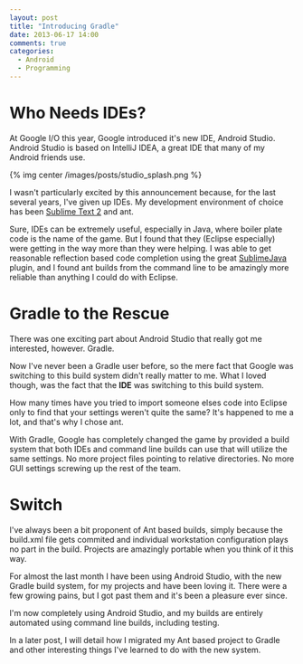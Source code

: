 ```yaml
---
layout: post
title: "Introducing Gradle"
date: 2013-06-17 14:00
comments: true
categories: 
  - Android
  - Programming
---
```

# Who Needs IDEs?

At Google I/O this year, Google introduced it's new IDE, Android Studio.  Android Studio is based on IntelliJ IDEA, a great IDE that many of my Android friends use.

{% img center /images/posts/studio_splash.png %}

I wasn't particularly excited by this announcement because, for the last several years, I've given up IDEs.  My development environment of choice has been [Sublime Text 2](http://www.sublimetext.com/) and ant.

Sure, IDEs can be extremely useful, especially in Java, where boiler plate code is the name of the game.  But I found that they (Eclipse especially) were getting in the way more than they were helping.  I was able to get reasonable reflection based code completion using the great [SublimeJava](https://github.com/quarnster/SublimeJava) plugin, and I found ant builds from the command line to be amazingly more reliable than anything I could do with Eclipse.

<!-- more -->

# Gradle to the Rescue

There was one exciting part about Android Studio that really got me interested, however.  Gradle.

Now I've never been a Gradle user before, so the mere fact that Google was switching to this build system didn't really matter to me.  What I loved though, was the fact that the **IDE** was switching to this build system.

How many times have you tried to import someone elses code into Eclipse only to find that your settings weren't quite the same?  It's happened to me a lot, and that's why I chose ant.

With Gradle, Google has completely changed the game by provided a build system that both IDEs and command line builds can use that will utilize the same settings.  No more project files pointing to relative directories.  No more GUI settings screwing up the rest of the team.

# Switch

I've always been a bit proponent of Ant based builds, simply because the build.xml file gets commited and individual workstation configuration plays no part in the build.  Projects are amazingly portable when you think of it this way.

For almost the last month I have been using Android Studio, with the new Gradle build system, for my projects and have been loving it.  There were a few growing pains, but I got past them and it's been a pleasure ever since.

I'm now completely using Android Studio, and my builds are entirely automated using command line builds, including testing.

In a later post, I will detail how I migrated my Ant based project to Gradle and other interesting things I've learned to do with the new system.
